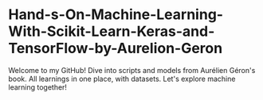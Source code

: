 # Hand-s-On-Machine-Learning-With-Scikit-Learn-Keras-and-TensorFlow-by-Aurelion-Geron
Welcome to my GitHub! Dive into scripts and models from Aurélien Géron's book. All learnings in one place, with datasets. Let's explore machine learning together!
